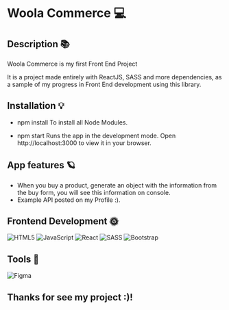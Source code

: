 # Woola Commerce 💻

## Description 📚
Woola Commerce is my first Front End Project

It is a project made entirely with ReactJS, SASS and more dependencies, as a sample of my progress in Front End development using this library.
 
## Installation 💡 
- npm install
To install all Node Modules.

- npm start
Runs the app in the development mode.
Open http://localhost:3000 to view it in your browser.

## App features 🪐
 - When you buy a product, generate an object with the information from the buy form, you will see this information on console.
- Example API posted on my Profile :). 

## Frontend Development 🌞 
 ![HTML5](https://img.shields.io/badge/html5-%23E34F26.svg?style=for-the-badge&logo=html5&logoColor=white) ![JavaScript](https://img.shields.io/badge/javascript-%23323330.svg?style=for-the-badge&logo=javascript&logoColor=%23F7DF1E) ![React](https://img.shields.io/badge/react-%2320232a.svg?style=for-the-badge&logo=react&logoColor=%2361DAFB) ![SASS](https://img.shields.io/badge/SASS-hotpink.svg?style=for-the-badge&logo=SASS&logoColor=white) ![Bootstrap](https://img.shields.io/badge/bootstrap-%23563D7C.svg?style=for-the-badge&logo=bootstrap&logoColor=white) 
  
## Tools 🎨 
 ![Figma](https://img.shields.io/badge/figma-%23F24E1E.svg?style=for-the-badge&logo=figma&logoColor=white)

## Thanks for see my project :)! 
